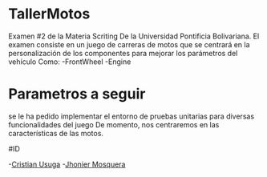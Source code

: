 # TallerMotos 
Examen #2 de la Materia Scriting De la Universidad Pontificia Bolivariana. El examen consiste en un juego de carreras de motos que se centrará en la personalización de los componentes para mejorar los parámetros del vehículo Como:
-FrontWheel
-Engine

# Parametros a seguir
 se le ha pedido implementar el entorno de pruebas unitarias para diversas funcionalidades del juego De momento, nos centraremos en las características de las motos.

 #ID
 
-[Cristian Usuga](https://github.com/Cristian171)
-[Jhonier Mosquera](https://github.com/Cristian171)
 
